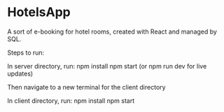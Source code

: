 # HotelsApp

A sort of e-booking for hotel rooms, created with React and managed by SQL. 

Steps to run: 

In server directory, run:
npm install
npm start (or npm run dev for live updates)

Then navigate to a new terminal for the client directory

In client directory, run:
npm install
npm start

